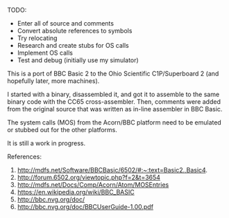 TODO:
- Enter all of source and comments
- Convert absolute references to symbols
- Try relocating
- Research and create stubs for OS calls
- Implement OS calls
- Test and debug (initially use my simulator)

This is a port of BBC Basic 2 to the Ohio Scientific C1P/Superboard 2
(and hopefully later, more machines).

I started with a binary, disassembled it, and got it to assemble to
the same binary code with the CC65 cross-assembler. Then, comments
were added from the original source that was written as in-line
assembler in BBC Basic.

The system calls (MOS) from the Acorn/BBC platform need to be emulated
or stubbed out for the other platforms.

It is still a work in progress.

References:

1. http://mdfs.net/Software/BBCBasic/6502/#:~:text=Basic2.,Basic4.
2. http://forum.6502.org/viewtopic.php?f=2&t=3654
3. http://mdfs.net/Docs/Comp/Acorn/Atom/MOSEntries
4. https://en.wikipedia.org/wiki/BBC_BASIC
5. http://bbc.nvg.org/doc/
6. http://bbc.nvg.org/doc/BBCUserGuide-1.00.pdf
